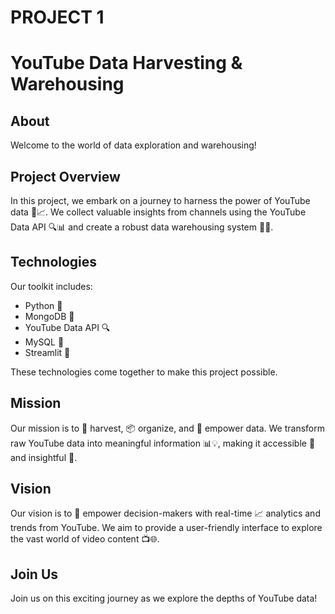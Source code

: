 # PROJECT 1
# YouTube Data Harvesting & Warehousing

## About
Welcome to the world of data exploration and warehousing!

## Project Overview
In this project, we embark on a journey to harness the power of YouTube data 🎥📈. We collect valuable insights from channels using the YouTube Data API 🔍📊 and create a robust data warehousing system 💾🏢.

## Technologies
Our toolkit includes:
- Python 🐍
- MongoDB 🏦
- YouTube Data API 🔍
- MySQL 🐬
- Streamlit 🚀

These technologies come together to make this project possible.

## Mission
Our mission is to 🌾 harvest, 📦 organize, and 🌟 empower data. We transform raw YouTube data into meaningful information 📊💡, making it accessible 🌈 and insightful 🧠.

## Vision
Our vision is to 🌟 empower decision-makers with real-time 📈 analytics and trends from YouTube. We aim to provide a user-friendly interface to explore the vast world of video content 📺🌐.

## Join Us
Join us on this exciting journey as we explore the depths of YouTube data!
